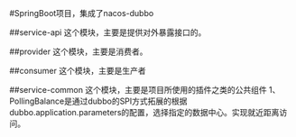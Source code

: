 #SpringBoot项目，集成了nacos-dubbo

##service-api
这个模块，主要是提供对外暴露接口的。

##provider
这个模块，主要是消费者。

##consumer
这个模块，主要是生产者

##service-common
这个模块，主要是项目所使用的插件之类的公共组件
1、PollingBalance是通过dubbo的SPI方式拓展的根据dubbo.application.parameters的配置，选择指定的数据中心。实现就近距离访问。
